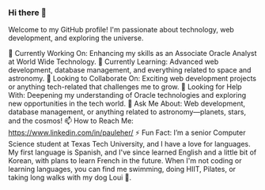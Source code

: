 ### Hi there 👋


Welcome to my GitHub profile! I'm passionate about technology, web development, and exploring the universe.

🔭 Currently Working On: Enhancing my skills as an Associate Oracle Analyst at World Wide Technology.
🌱 Currently Learning: Advanced web development, database management, and everything related to space and astronomy.
👯 Looking to Collaborate On: Exciting web development projects or anything tech-related that challenges me to grow.
🤔 Looking for Help With: Deepening my understanding of Oracle technologies and exploring new opportunities in the tech world.
💬 Ask Me About: Web development, database management, or anything related to astronomy—planets, stars, and the cosmos!
📫 How to Reach Me: https://www.linkedin.com/in/pauleher/
⚡ Fun Fact: I’m a senior Computer Science student at Texas Tech University, and I have a love for languages. 
My first language is Spanish, and I've since learned English and a little bit of Korean, with plans to learn French in the future. 
When I'm not coding or learning languages, you can find me swimming, doing HIIT, Pilates, or taking long walks with my dog Loui 🐶.

